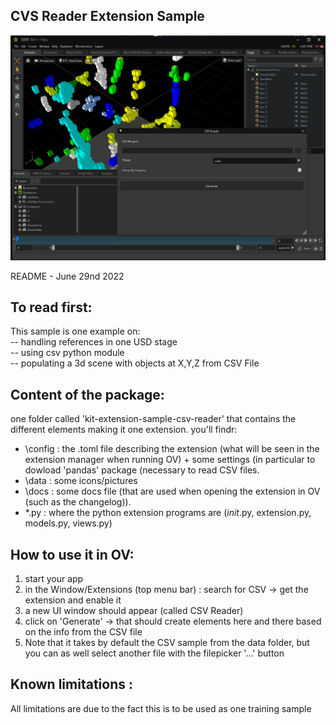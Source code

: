 ## CVS Reader Extension Sample
![CVS Reader UI and Result](exts/omni.csv.reader/data/OV_CSVReader_WhatToExpect.png)

README - June 29nd 2022

To read first:
--------------
This sample is one example on:<br>
-- handling references in one USD stage<br>
-- using csv python module<br>
-- populating a 3d scene with objects at X,Y,Z from CSV File<br>


Content of the package:
-----------------------
one folder called 'kit-extension-sample-csv-reader' that contains the different elements making it one extension.
you'll findr:
- \config : the .toml file describing the extension (what will be seen in the extension manager when running OV) + some settings (in particular to dowload 'pandas' package (necessary to read CSV files.
- \data : some icons/pictures 
- \docs : some docs file (that are used when opening the extension in OV (such as the changelog)).
- \*.py : where the python extension programs are (_init_.py, extension.py, models.py, views.py)
	

How to use it in OV:
--------------------
1) start your app
2) in the Window/Extensions (top menu bar) : search for CSV -> get the extension and enable it
3) a new UI window should appear (called CSV Reader)
4) click on 'Generate' -> that should create elements here and there based on the info from the CSV file
5) Note that it takes by default the CSV sample from the data folder, but you can as well select another file with the filepicker '...' button


Known limitations :
------------------
All limitations are due to the fact this is to be used as one training sample

